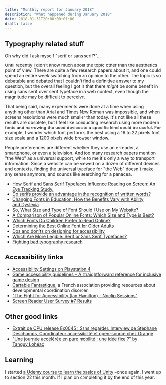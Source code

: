 ```yaml
---
title: "Monthly report for January 2018"
description: "What happened during January 2018"
date: 2018-01-31T20:00:00+01:00
draft: false
---
```


## Typography related stuff

Oh why did I ask myself "serif or sans serif?"…

Until recently I didn't know much about the topic other than the aesthetics point of view. There are quite a few research papers about it, and one could spend an entire week switching from an opinion to the other. The topic is so debatable and debated that I couldn't find a definitive answer to my question, but the overall feeling I got is that there _might_ be some benefit in using sans serif over serif typeface in a web context, even though the magnitude may be difficult to perceive.

That being said, many experiments were done at a time when using anything other than Arial and Times New Roman was impossible, and when screens resolutions were much smaller than today. It's not like all these results are obsolete, but I feel like conducting research using more modern fonts and narrowing the used devices to a specific kind could be useful. For example, I wonder which font performs the best using a 16 to 22 pixels font size scale and a 1200 pixels wide browser window.

People preferences are different whether they use an e-reader, a smartphone, or even a television. And too many research papers mention "the Web" as a universal support, while to me it's only a way to transport information. Since a website can be viewed on a dozen of different devices and contexts, finding the universal typeface for "the Web" doesn't make any sense anymore, and sounds like searching for a panacea.

* [How Serif and Sans Serif Typefaces Influence Reading on Screen: An Eye Tracking Study.](https://link.springer.com/chapter/10.1007/978-3-319-40355-7_55)
* [Do serifs provide an advantage in the recognition of written words?](http://www.tandfonline.com/doi/full/10.1080/20445911.2011.546781)
* [Changing Fonts in Education: How the Benefits Vary with Ability and Dyslexia](http://www.tandfonline.com/doi/full/10.1080/00220671.2012.736430)
* [So, What Size and Type of Font Should I Use on My Website?](http://usabilitynews.org/so-what-size-and-type-of-font-should-i-use-on-my-website/)
* [A Comparison of Popular Online Fonts: Which Size and Type is Best?](http://usabilitynews.org/a-comparison-of-popular-online-fonts-which-size-and-type-is-best/)
* [Which Fonts Do Children Prefer to Read Online?](http://usabilitynews.org/which-fonts-do-children-prefer-to-read-online/)
* [Determining the Best Online Font for Older Adults](http://usabilitynews.org/determining-the-best-online-font-for-older-adults/)
* [Dos and don'ts on designing for accessibility](https://accessibility.blog.gov.uk/2016/09/02/dos-and-donts-on-designing-for-accessibility/)
* [Which Are More Legible: Serif or Sans Serif Typefaces?](http://alexpoole.info/blog/which-are-more-legible-serif-or-sans-serif-typefaces/)
* [Fighting bad typography research](http://alexpoole.info/blog/fighting-bad-typography-research/)

## Accessibility links

* [Accessibility Settings on Playstation 4](http://manuals.playstation.net/document/en/ps4/settings/accessibility.html)
* [Game accessibility guidelines – A straightforward reference for inclusive game design](http://gameaccessibilityguidelines.com/)
* [Cartable Fantastique](https://www.cartablefantastique.fr/), a French association providing resources about developmental coordination disorder.
* ["The Fight for Accessibility (Ian Hamilton) - Noclip Sessions"](https://www.youtube.com/watch?v=EJm3uwTaYng)
* [Screen Reader User Survey #7 Results](https://webaim.org/projects/screenreadersurvey7/)

## Other good links

* [Extrait de CPU release Ex0045 : Sans regarder. Interview de Stéphane Deschamps, Coordinateur accessibilité et open-source chez Orange](https://cpu.dascritch.net/post/2016/12/14/St%C3%A9phane-Deschamps%2C-Coordinateur-accessibilit%C3%A9-et-open-source-chez-Orange)
* ["Une journée accélérée en pure mobilité : une idée fixe ?" by Tanguy Lohéac](http://www.dailymotion.com/video/xw8ygi)

## Learning

I started [a Udemy course to learn the basics of Unity](https://www.udemy.com/unitycourse/) –once again. I went up to section 22 this month. If I plan on completing it by the end of this year.
